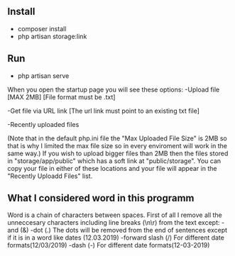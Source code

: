## Install
- composer install
- php artisan storage:link

## Run
- php artisan serve

When you open the startup page you will see these options:
-Upload file
[MAX 2MB]
[File format must be .txt]

-Get file via URL link
[The url link must point to an existing txt file]

-Recently uploaded files

(Note that in the default php.ini file the "Max Uploaded File Size" is 2MB so that is why I limited the max file size so in every enviroment will work in the same way.)
If you wish to upload bigger files than 2MB then the files stored in "storage/app/public" which has a soft link at "public/storage". You can copy your file in either of these locations and your file will appear in the "Recently Uploadd Files" list.

## What I considered word in this programm
Word is a chain of characters between spaces.
First of all I remove all the unneccesary characters including line breaks (\n\r) from the text except:
-and (&)
-dot (.)
The dots will be removed from the end of sentences except if it is in a word like dates (12.03.2019)
-forward slash (/)
For different date formats(12/03/2019)
-dash (-)
For different date formats(12-03-2019)